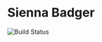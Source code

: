 # Sienna Badger

![Build Status](https://wahoo.visualstudio.com/_apis/public/build/definitions/32ba30e9-0daf-4a02-b3c9-cf632a9038d7/1/badge)
